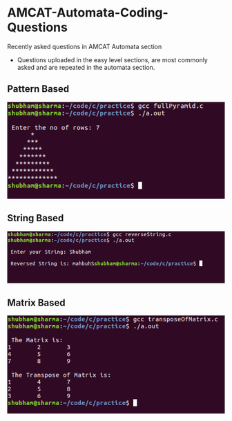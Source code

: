 # AMCAT-Automata-Coding-Questions
Recently asked questions in AMCAT Automata section

* Questions uploaded in the easy level sections, are most commonly asked and are repeated
 in the automata section.

## Pattern Based 

![](/output/pyramid.png)

## String Based 

![](/output/reverseString.png)

## Matrix Based 

![](/output/transpose.png)

